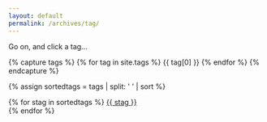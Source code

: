 ```yaml
---
layout: default
permalink: /archives/tag/
---
```


Go on, and click a tag...

{% capture tags %}
{% for tag in site.tags %}
{{ tag[0] }}
{% endfor %}
{% endcapture %}

{% assign sortedtags = tags | split: ' ' | sort %}

{% for stag in sortedtags %}
<a href="/archives/tag/{{ stag }}">{{ stag }}</a><br>
{% endfor %}
